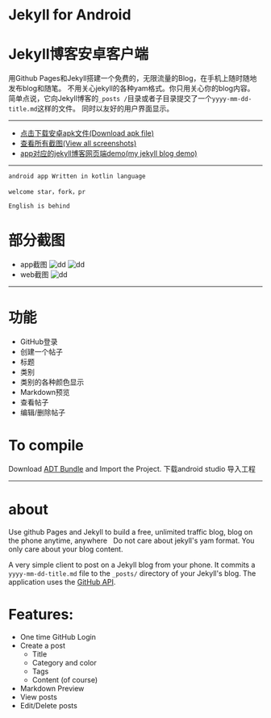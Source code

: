 # Jekyll for Android 

# Jekyll博客安卓客户端

 用Github Pages和Jekyll搭建一个免费的，无限流量的Blog，在手机上随时随地发布blog和随笔。
 不用关心jekyll的各种yam格式。你只用关心你的blog内容。
 简单点说，它向Jekyll博客的`_posts /`目录或者子目录提交了一个`yyyy-mm-dd-title.md`这样的文件。
 同时以友好的用户界面显示。

---

* [点击下载安卓apk文件(Download apk file)](https://github.com/tsangiotis/JekyllForAndroid/tree/master/imagesAndApp/release/app.apk)
* [查看所有截图(View all screenshots)](https://github.com/tsangiotis/JekyllForAndroid/blob/master/imagesAndApp/images.md)
* [app对应的jekyll博客网页端demo(my jekyll blog demo)](http://jchanghong.com/)

---

 `android app Written in kotlin language`
 
 `welcome star，fork，pr`
 
 `English is behind`

# 部分截图
* app截图
  ![dd](https://github.com/tsangiotis/JekyllForAndroid/blob/master/imagesAndApp/device-2017-06-21-194232.png)
  ![dd](https://github.com/tsangiotis/JekyllForAndroid/blob/master/imagesAndApp/device-2017-06-21-194434.png)
* web截图
  ![dd](https://github.com/tsangiotis/JekyllForAndroid/blob/master/imagesAndApp/QQ%E6%88%AA%E5%9B%BE20170621195213.png)

---

# 功能
* GitHub登录
*  创建一个帖子
*  标题
*  类别
*  类别的各种颜色显示
*   Markdown预览
*  查看帖子
*  编辑/删除帖子

# To compile

Download [ADT Bundle](http://developer.android.com/sdk/index.html) and Import the Project.
下载android studio 导入工程

 ------



# about

   Use github Pages and Jekyll to build a free, unlimited traffic blog,
    blog  on the phone anytime, anywhere
  Do not care about jekyll's yam format. You only care about your blog content.

  A very simple client to post on a Jekyll blog from your phone.
  It commits a `yyyy-mm-dd-title.md` file to the `_posts/` directory of your Jekyll's blog.
   The application uses the [GitHub API](https://developer.github.com/).

# Features:


- One time GitHub Login
- Create a post
	- Title
	- Category and color
	- Tags
	- Content (of course)
- Markdown Preview
- View posts
- Edit/Delete posts
